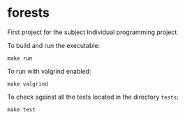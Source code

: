 # forests
First project for the subject Individual programming project

To build and run the executable:
```
make run
```
To run with valgrind enabled:
```
make valgrind
```
To check against all the tests located in the directory `tests`:
```
make test
```
